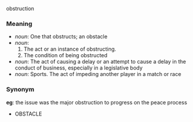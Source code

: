 obstruction
### Meaning
+ _noun_: One that obstructs; an obstacle
+ _noun_:
   1. The act or an instance of obstructing.
   2. The condition of being obstructed
+ _noun_: The act of causing a delay or an attempt to cause a delay in the conduct of business, especially in a legislative body
+ _noun_: Sports. The act of impeding another player in a match or race

### Synonym

__eg__: the issue was the major obstruction to progress on the peace process

+ OBSTACLE


